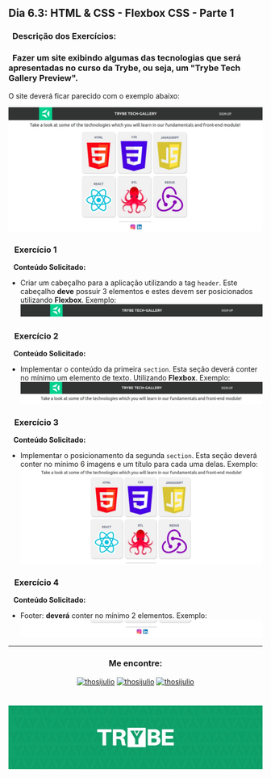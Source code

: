 ## Dia 6.3: HTML & CSS - Flexbox CSS - Parte 1

### &nbsp; Descrição dos Exercícios:

### &nbsp; Fazer um site exibindo algumas das tecnologias que será apresentadas no curso da Trybe, ou seja, um "Trybe Tech Gallery Preview".
O site deverá ficar parecido com o exemplo abaixo:

![Trybe Gallery Preview](images/trybe-tech-gallery.jpeg)

### &nbsp;&nbsp; Exercício 1
  <b>&nbsp;&nbsp;&nbsp;Conteúdo Solicitado: </b> <br>
- Criar um cabeçalho para a aplicação utilizando a tag `header`. Este cabeçalho **deve** possuir 3 elementos e estes devem ser posicionados utilizando **Flexbox**. Exemplo:
![Header Exemple](images/trybe-tech-gallery-header.jpeg)

### &nbsp;&nbsp; Exercício 2
  <b>&nbsp;&nbsp;&nbsp;Conteúdo Solicitado: </b> <br>
- Implementar o conteúdo da primeira `section`. Esta seção deverá conter no mínimo um elemento de texto. Utilizando **Flexbox**. Exemplo:
![Text Sextion Exemple](images/trybe-tech-gallery-text.jpeg)

### &nbsp;&nbsp; Exercício 3
  <b>&nbsp;&nbsp;&nbsp;Conteúdo Solicitado: </b> <br>
- Implementar o posicionamento da segunda `section`. Esta seção deverá conter  no mínimo 6 imagens e um título para cada uma delas. Exemplo:
![Gallery Cards Exemple](images/trybe-tech-gallery-cards.jpeg)

### &nbsp;&nbsp; Exercício 4
  <b>&nbsp;&nbsp;&nbsp;Conteúdo Solicitado: </b> <br>
- Footer: **deverá** conter no mínimo 2 elementos. Exemplo:
![Gallery Footer Exemple](images/trybe-tech-gallery-footer.jpeg)

---

<h3 align=center>Me encontre:</h3>

<p align=center>
<a href="https://www.linkedin.com/in/thosijulio/" target="blank"><img align="center" src="https://cdn.jsdelivr.net/npm/simple-icons@3.0.1/icons/linkedin.svg" alt="thosijulio" height="20" width="20" /></a>
<a href="https://www.github.com/thosijulio/" target="blank"><img align="center" src="https://cdn.jsdelivr.net/npm/simple-icons@3.0.1/icons/github.svg" alt="thosijulio" height="20" width="20" /></a>
<a href="https://www.instagram.com/thosijulio" target="blank"><img align="center" src="https://cdn.jsdelivr.net/npm/simple-icons@3.0.1/icons/instagram.svg" alt="thosijulio" height="20" width="20" /></a>
 </p>
 
 <h1 align="center">
    <img alt="Trybe" src="https://github.com/thosijulio/trybe-exercises/blob/main/trybe_logo.jpeg" />
</h1>

